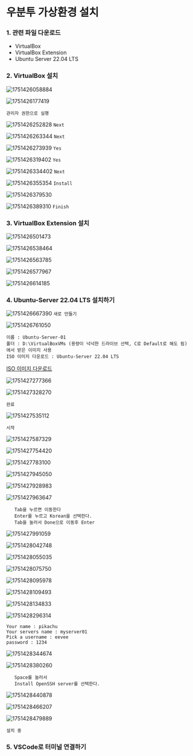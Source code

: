 # 우분투 가상환경 설치

### 1. 관련 파일 다운로드
   - VirtualBox
   - VirtualBox Extension
   - Ubuntu Server 22.04 LTS

### 2. VirtualBox 설치

![1751426058884](image/설치/1751426058884.png)

![1751426177419](image/설치/1751426177419.png)

`관리자 권한으로 실행`

![1751426252828](image/설치/1751426252828.png)
`Next`

![1751426263344](image/설치/1751426263344.png)
`Next`

![1751426273939](image/설치/1751426273939.png)
`Yes`

![1751426319402](image/설치/1751426319402.png)
`Yes`

![1751426334402](image/설치/1751426334402.png)
`Next`

![1751426355354](image/설치/1751426355354.png)
`Install`

![1751426379530](image/설치/1751426379530.png)

![1751426389310](image/설치/1751426389310.png)
`Finish`


### 3. VirtualBox Extension 설치

![1751426501473](image/설치/1751426501473.png)

![1751426538464](image/설치/1751426538464.png)

![1751426563785](image/설치/1751426563785.png)

![1751426577967](image/설치/1751426577967.png)

![1751426614185](image/설치/1751426614185.png)


### 4. Ubuntu-Server 22.04 LTS 설치하기

![1751426667390](image/설치/1751426667390.png) `새로 만들기`

![1751426761050](image/설치/1751426761050.png)

```
이름 : Ubuntu-Server-01
폴더 : D:\VirtualBoxVMs (용량이 넉넉한 드라이브 선택, C로 Default로 해도 됨)
에서 받은 이미지 사용
ISO 이미지 다운로드 : Ubuntu-Server 22.04 LTS
```
[ISO 이미지 다운로드](https://releases.ubuntu.com/22.04/?_ga=2.149898549.2084151835.1707729318-1126754318.1683186906&_gl=1*8pscxl*_gcl_au*MTAwNzMzOTExMy4xNzUxNDIyMDQw)

![1751427277366](image/설치/1751427277366.png)

![1751427328270](image/설치/1751427328270.png)

`완료`

![1751427535112](image/설치/1751427535112.png)

`시작`

![1751427587329](image/설치/1751427587329.png)

![1751427754420](image/설치/1751427754420.png)

![1751427783100](image/설치/1751427783100.png)

![1751427945050](image/설치/1751427945050.png)

![1751427928983](image/설치/1751427928983.png)

![1751427963647](image/설치/1751427963647.png)

```키보드 선택 
   Tab을 누르면 이동한다
   Enter를 누르고 Korean을 선택한다.
   Tab을 눌러서 Done으로 이동후 Enter
```

![1751427991059](image/설치/1751427991059.png)

![1751428042748](image/설치/1751428042748.png)

![1751428055035](image/설치/1751428055035.png)

![1751428075750](image/설치/1751428075750.png)

![1751428095978](image/설치/1751428095978.png)

![1751428109493](image/설치/1751428109493.png)

![1751428134833](image/설치/1751428134833.png)

![1751428296314](image/설치/1751428296314.png)

```
Your name : pikachu
Your servers name : myserver01
Pick a username : eevee
password : 1234
```

![1751428344674](image/설치/1751428344674.png)


![1751428380260](image/설치/1751428380260.png)

```
   Space를 눌러서
   Install OpenSSH server를 선택한다.
```

![1751428440878](image/설치/1751428440878.png)

![1751428466207](image/설치/1751428466207.png)

![1751428479889](image/설치/1751428479889.png)

`설치 중`

### 5. VSCode로 터미널 연결하기


